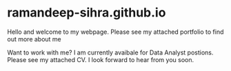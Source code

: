 # ramandeep-sihra.github.io

Hello and welcome to my webpage.
Please see my attached portfolio to find out more about me 

Want to work with me?
I am currently avaibale for Data Analyst postions. Please see my attached CV. I look forward to hear from you soon. 
